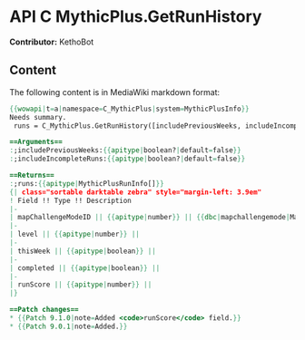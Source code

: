 # API C MythicPlus.GetRunHistory

**Contributor:** KethoBot

## Content

The following content is in MediaWiki markdown format:

```mediawiki
{{wowapi|t=a|namespace=C_MythicPlus|system=MythicPlusInfo}}
Needs summary.
 runs = C_MythicPlus.GetRunHistory([includePreviousWeeks, includeIncompleteRuns])

==Arguments==
:;includePreviousWeeks:{{apitype|boolean?|default=false}}
:;includeIncompleteRuns:{{apitype|boolean?|default=false}}

==Returns==
:;runs:{{apitype|MythicPlusRunInfo[]}}
{| class="sortable darktable zebra" style="margin-left: 3.9em"
! Field !! Type !! Description
|-
| mapChallengeModeID || {{apitype|number}} || {{dbc|mapchallengemode|MapChallengeMode.ID}}
|-
| level || {{apitype|number}} || 
|-
| thisWeek || {{apitype|boolean}} || 
|-
| completed || {{apitype|boolean}} || 
|-
| runScore || {{apitype|number}} || 
|}

==Patch changes==
* {{Patch 9.1.0|note=Added <code>runScore</code> field.}}
* {{Patch 9.0.1|note=Added.}}
```